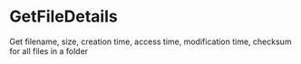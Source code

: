 # GetFileDetails
Get filename, size, creation time, access time, modification time, checksum for all files in a folder
